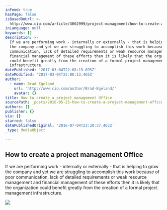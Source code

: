 ```yaml
---
inFeed: true
hasPage: false
isBasedOnUrl: >-
  http://www.cio.com/article/3062999/project-management/how-to-create-a-project-management-infrastructure-from-the-ground-up.html
inLanguage: null
keywords: []
description: >-
  If we are performing work - internally or externally - that is helping to grow
  the company and yet we are struggling to accomplish this work because of poor
  communication, lack of detailed requirements or weak resource management and
  financial management of these efforts then it is likely that the organization
  could benefit greatly from the creation of a formal project management
  infrastructure.
datePublished: '2017-03-04T22:08:15.095Z'
dateModified: '2017-03-04T22:08:13.465Z'
author:
  - name: Brad Egeland
    url: 'http://www.cio.com/author/Brad-Egeland/'
    avatar: {}
title: How to create a project management Office
sourcePath: _posts/2016-05-25-how-to-create-a-project-management-office.md
authors: []
publisher: {}
via: {}
starred: false
datePublishedOriginal: '2016-07-04T23:20:37.463Z'
_type: MediaObject

---
```

<article style=""><h1>How to create a project management Office</h1><p>If we are performing work - internally or externally - that is helping to grow the company and yet we are struggling to accomplish this work because of poor communication, lack of detailed requirements or weak resource management and financial management of these efforts then it is likely that the organization could benefit greatly from the creation of a formal project management infrastructure.</p><img src="https://s3-us-west-2.amazonaws.com/the-grid-img/p/f002e491195294c5f42756866ef292d4fdf78edb.png" /></article>